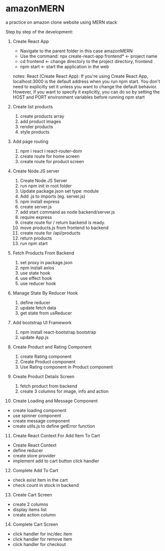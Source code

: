 # amazonMERN

a practice on amazon clone website using MERN stack

Step by step of the development:

1. Create React App

   - Navigate to the parent folder in this case amazonMERN
   - Use the command: npx create-react-app frontend\* <- project name
   - cd frontend <- change directory to the project directory, frontend
   - npm start <- start the application in the web

   notes: React (Create React App):
   If you're using Create React App, localhost:3000 is the default address when you run npm start. You don't need to explicitly set it unless you want to change the default behavior. However, if you want to specify it explicitly, you can do so by setting the HOST and PORT environment variables before running npm start

2. Create list products

   1. create products array
   2. add product images
   3. render products
   4. style products

3. Add page routing

   1. npm i react i react-router-dom
   2. create route for home screen
   3. create route for product screen

4. Create Node.JS server

   1. Create Node.JS Server
   2. run npm init in root folder
   3. Update package.json set type: module
   4. Add .js to imports (eg. server.js)
   5. npm install express
   6. create server.js
   7. add start command as node backend/server.js
   8. require express
   9. create route for / return backend is ready.
   10. move products.js from frontend to backend
   11. create route for /api/products
   12. return products
   13. run npm start

5. Fetch Products From Backend

   1. set proxy in package.json
   2. npm install axios
   3. use state hook
   4. use effect hook
   5. use reducer hook

6. Manage State By Reducer Hook

   1. define reducer
   2. update fetch data
   3. get state from usReducer

7. Add bootstrap UI Framework

   1. npm install react-bootstrap bootstrap
   2. update App.js

8. Create Product and Rating Component

   1. create Rating component
   2. Create Product component
   3. Use Rating component in Product component

9. Create Product Details Screen

   1. fetch product from backend
   2. create 3 columns for image, info and action

10. Create Loading and Message Component

- create loading component
- use spinner component
- create message component
- create utils.js to define getError function

11. Create React Context For Add Item To Cart

- Create React Context
- define reducer
- create store provider
- implement add to cart button click handler

12. Complete Add To Cart

- check exist item in the cart
- check count in stock in backend

13. Create Cart Screen

- create 2 columns
- display items list
- create action column

14. Complete Cart Screen

- click handler for inc/dec item
- click handler for remove item
- click handler for checkout
